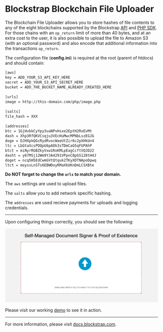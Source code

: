 Blockstrap Blockchain File Uploader
===================================

The Blockchain File Uploader allows you to store hashes of file contents to any of the eight blockchains supported by the Blockstrap [API](http://docs.blockstrap.com/en/api/) and [PHP SDK](http://github.com/blockstrap/blockstrap-php/). For those chains with an `op_return` limit of more than 40 bytes, and at an extra cost to the user, it is also possible to upload the file to Amazon S3 (with an optional password) and also encode that additional information into the transactions `op_return`.

The configuration file (__config.ini__) is required at the root (parent of htdocs) and should contain:

```
[aws]
key = ADD_YOUR_S3_API_KEY_HERE
secret = ADD_YOUR_S3_API_SECRET_HERE
bucket = ADD_THE_BUCKET_NAME_ALREADY_CREATED_HERE

[urls]
image = http://this-domain.com/php/image.php

[salts]
file_hash = XXX

[addresses]
btc = 1GjHvbkCyYpy3uaNPvHsxe2EptH2RxEvMt
dash = Xhp3RfQKVCsqju3VEcHuMwcMPNbLszEGJG
doge = DJHXpkQGcRydRvocWaeUtZir6c2pXHkUn4
ltc = LbGtaXcsPDQpU6pA8k3sTDmCaG5qFUPAhP
btct = miNyrRGBZkyVxw1RoKMLpEagCcftVQJD22
dasht = y67MSj12Wm9YJA4291VPpnC8pGS128tH4J
doget = ncq5H5EdCwmGVtQtquk2TKyXDTNApoDpwq
ltct = moyssLnSTs6EBWDoyRMaXkUKnDmLCSXBte
```

__Do NOT forget to change the `urls` to match your domain.__

The `aws` settings are used to upload files.

The `salts` allow you to add network specific hashing.

The `addresses` are used recieve payments for uploads and logging credentials.

-----

Upon configuring things correctly, you should see the following:

[![uploads.blockstrap.com](htdocs/img/home.png)](http://uploads.blockstrap.com)

Please visit our working [demo](http://uploads.blockstrap.com) to see it in action.

-----

For more information, please visit [docs.blockstrap.com](http://docs.blockstrap.com/en/applications/uploads/).